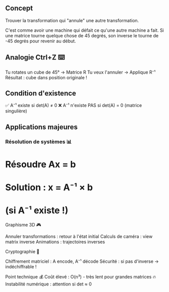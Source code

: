 ## Concept
Trouver la transformation qui "annule" une autre transformation.

C'est comme avoir une machine qui défait ce qu'une autre machine a fait. Si une matrice tourne quelque chose de 45 degrés, son inverse le tourne de -45 degrés pour revenir au début.

## Analogie Ctrl+Z ⌨️

Tu rotates un cube de 45° → Matrice R
Tu veux l'annuler → Applique R⁻¹
Résultat : cube dans position originale !


## Condition d'existence
✅ A⁻¹ existe si det(A) ≠ 0
❌ A⁻¹ n'existe PAS si det(A) = 0 (matrice singulière)

## Applications majeures

### Résolution de systèmes 📊
# Résoudre Ax = b
# Solution : x = A⁻¹ × b
# (si A⁻¹ existe !)
Graphisme 3D 🎮

Annuler transformations : retour à l'état initial
Calculs de caméra : view matrix inverse
Animations : trajectoires inverses

Cryptographie 🔐

Chiffrement matriciel : A encode, A⁻¹ décode
Sécurité : si pas d'inverse → indéchiffrable !

Point technique
💰 Coût élevé : O(n³) - très lent pour grandes matrices
🔥 Instabilité numérique : attention si det ≈ 0
